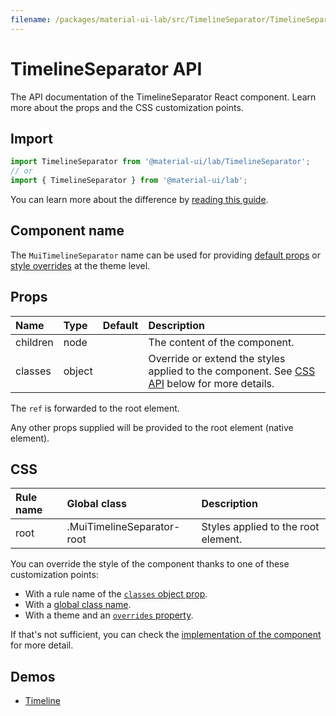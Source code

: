 ```yaml
---
filename: /packages/material-ui-lab/src/TimelineSeparator/TimelineSeparator.js
---
```


<!--- This documentation is automatically generated, do not try to edit it. -->

# TimelineSeparator API

<p class="description">The API documentation of the TimelineSeparator React component. Learn more about the props and the CSS customization points.</p>

## Import

```js
import TimelineSeparator from '@material-ui/lab/TimelineSeparator';
// or
import { TimelineSeparator } from '@material-ui/lab';
```

You can learn more about the difference by [reading this guide](/guides/minimizing-bundle-size/).



## Component name

The `MuiTimelineSeparator` name can be used for providing [default props](/customization/globals/#default-props) or [style overrides](/customization/globals/#css) at the theme level.

## Props

| Name | Type | Default | Description |
|:-----|:-----|:--------|:------------|
| <span class="prop-name">children</span> | <span class="prop-type">node</span> |  | The content of the component. |
| <span class="prop-name">classes</span> | <span class="prop-type">object</span> |  | Override or extend the styles applied to the component. See [CSS API](#css) below for more details. |

The `ref` is forwarded to the root element.

Any other props supplied will be provided to the root element (native element).

## CSS

| Rule name | Global class | Description |
|:-----|:-------------|:------------|
| <span class="prop-name">root</span> | <span class="prop-name">.MuiTimelineSeparator-root</span> | Styles applied to the root element.

You can override the style of the component thanks to one of these customization points:

- With a rule name of the [`classes` object prop](/customization/components/#overriding-styles-with-classes).
- With a [global class name](/customization/components/#overriding-styles-with-global-class-names).
- With a theme and an [`overrides` property](/customization/globals/#css).

If that's not sufficient, you can check the [implementation of the component](https://github.com/quizlet/material-ui/blob/master/packages/material-ui-lab/src/TimelineSeparator/TimelineSeparator.js) for more detail.

## Demos

- [Timeline](/components/timeline/)

